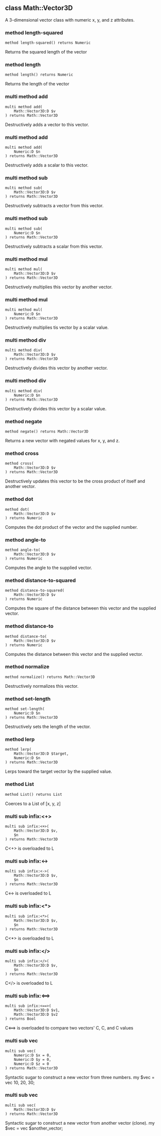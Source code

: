 class Math::Vector3D
--------------------

A 3-dimensional vector class with numeric x, y, and z attributes.

### method length-squared

```perl6
method length-squared() returns Numeric
```

Returns the squared length of the vector

### method length

```perl6
method length() returns Numeric
```

Returns the length of the vector

### multi method add

```perl6
multi method add(
    Math::Vector3D:D $v
) returns Math::Vector3D
```

Destructively adds a vector to this vector.

### multi method add

```perl6
multi method add(
    Numeric:D $n
) returns Math::Vector3D
```

Destructively adds a scalar to this vector.

### multi method sub

```perl6
multi method sub(
    Math::Vector3D:D $v
) returns Math::Vector3D
```

Destructively subtracts a vector from this vector.

### multi method sub

```perl6
multi method sub(
    Numeric:D $n
) returns Math::Vector3D
```

Destructively subtracts a scalar from this vector.

### multi method mul

```perl6
multi method mul(
    Math::Vector3D:D $v
) returns Math::Vector3D
```

Destructively multiplies this vector by another vector.

### multi method mul

```perl6
multi method mul(
    Numeric:D $n
) returns Math::Vector3D
```

Destructively multiplies tis vector by a scalar value.

### multi method div

```perl6
multi method div(
    Math::Vector3D:D $v
) returns Math::Vector3D
```

Destructively divides this vector by another vector.

### multi method div

```perl6
multi method div(
    Numeric:D $n
) returns Math::Vector3D
```

Destructively divides this vector by a scalar value.

### method negate

```perl6
method negate() returns Math::Vector3D
```

Returns a new vector with negated values for x, y, and z.

### method cross

```perl6
method cross(
    Math::Vector3D:D $v
) returns Math::Vector3D
```

Destructively updates this vector to be the cross product of itself and another vector.

### method dot

```perl6
method dot(
    Math::Vector3D:D $v
) returns Numeric
```

Computes the dot product of the vector and the supplied number.

### method angle-to

```perl6
method angle-to(
    Math::Vector3D:D $v
) returns Numeric
```

Computes the angle to the supplied vector.

### method distance-to-squared

```perl6
method distance-to-squared(
    Math::Vector3D:D $v
) returns Numeric
```

Computes the square of the distance between this vector and the supplied vector.

### method distance-to

```perl6
method distance-to(
    Math::Vector3D:D $v
) returns Numeric
```

Computes the distance between this vector and the supplied vector.

### method normalize

```perl6
method normalize() returns Math::Vector3D
```

Destructively normalizes this vector.

### method set-length

```perl6
method set-length(
    Numeric:D $n
) returns Math::Vector3D
```

Destructively sets the length of the vector.

### method lerp

```perl6
method lerp(
    Math::Vector3D:D $target,
    Numeric:D $n
) returns Math::Vector3D
```

Lerps toward the target vector by the supplied value.

### method List

```perl6
method List() returns List
```

Coerces to a List of [x, y, z]

### multi sub infix:<+>

```perl6
multi sub infix:<+>(
    Math::Vector3D:D $v,
    $n
) returns Math::Vector3D
```

C<+> is overloaded to L</add>

### multi sub infix:<->

```perl6
multi sub infix:<->(
    Math::Vector3D:D $v,
    $n
) returns Math::Vector3D
```

C<-> is overloaded to L</sub>

### multi sub infix:<*>

```perl6
multi sub infix:<*>(
    Math::Vector3D:D $v,
    $n
) returns Math::Vector3D
```

C<*> is overloaded to L</mul>

### multi sub infix:</>

```perl6
multi sub infix:</>(
    Math::Vector3D:D $v,
    $n
) returns Math::Vector3D
```

C</> is overloaded to L</div>

### multi sub infix:<==>

```perl6
multi sub infix:<==>(
    Math::Vector3D:D $v1,
    Math::Vector3D:D $v2
) returns Bool
```

C<==> is overloaded to compare two vectors' C<x>, C<y>, and C<z> values

### multi sub vec

```perl6
multi sub vec(
    Numeric:D $x = 0,
    Numeric:D $y = 0,
    Numeric:D $z = 0
) returns Math::Vector3D
```

Syntactic sugar to construct a new vector from three numbers. my $vec = vec 10, 20, 30;

### multi sub vec

```perl6
multi sub vec(
    Math::Vector3D:D $v
) returns Math::Vector3D
```

Syntactic sugar to construct a new vector from another vector (clone). my $vec = vec $another_vector;

